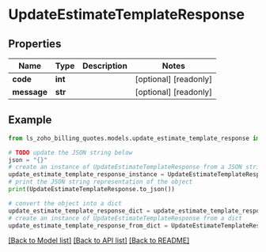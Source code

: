 # UpdateEstimateTemplateResponse


## Properties

Name | Type | Description | Notes
------------ | ------------- | ------------- | -------------
**code** | **int** |  | [optional] [readonly] 
**message** | **str** |  | [optional] [readonly] 

## Example

```python
from ls_zoho_billing_quotes.models.update_estimate_template_response import UpdateEstimateTemplateResponse

# TODO update the JSON string below
json = "{}"
# create an instance of UpdateEstimateTemplateResponse from a JSON string
update_estimate_template_response_instance = UpdateEstimateTemplateResponse.from_json(json)
# print the JSON string representation of the object
print(UpdateEstimateTemplateResponse.to_json())

# convert the object into a dict
update_estimate_template_response_dict = update_estimate_template_response_instance.to_dict()
# create an instance of UpdateEstimateTemplateResponse from a dict
update_estimate_template_response_from_dict = UpdateEstimateTemplateResponse.from_dict(update_estimate_template_response_dict)
```
[[Back to Model list]](../README.md#documentation-for-models) [[Back to API list]](../README.md#documentation-for-api-endpoints) [[Back to README]](../README.md)


